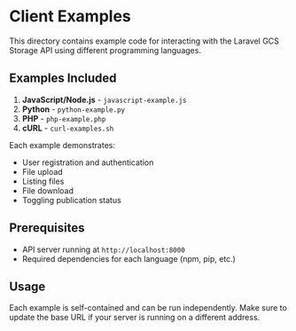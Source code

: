 # Client Examples

This directory contains example code for interacting with the Laravel GCS Storage API using different programming languages.

## Examples Included

1. **JavaScript/Node.js** - `javascript-example.js`
2. **Python** - `python-example.py`
3. **PHP** - `php-example.php`
4. **cURL** - `curl-examples.sh`

Each example demonstrates:
- User registration and authentication
- File upload
- Listing files
- File download
- Toggling publication status

## Prerequisites

- API server running at `http://localhost:8000`
- Required dependencies for each language (npm, pip, etc.)

## Usage

Each example is self-contained and can be run independently. Make sure to update the base URL if your server is running on a different address.